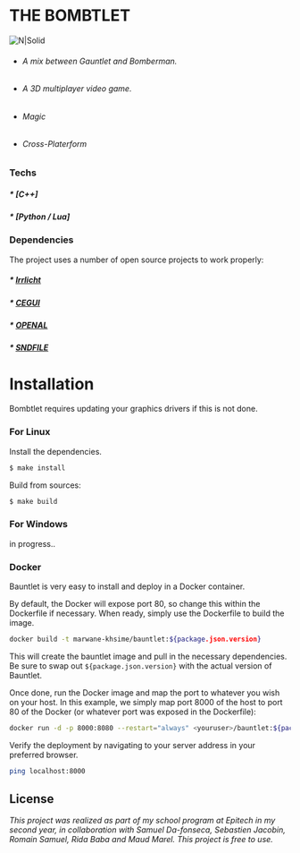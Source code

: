 # THE BOMBTLET
![N|Solid](https://mobilegamegraphics.com/pvpaterno/GIF/wizard_attack.gif)

  - ###### A mix between Gauntlet and Bomberman.
  - ###### A 3D multiplayer video game.
  - ###### Magic
  - ###### Cross-Platerform

### Techs

##### * [C++]
##### * [Python / Lua]

### Dependencies
The project uses a number of open source projects to work properly:
##### * [Irrlicht](http://irrlicht.sourceforge.net/)
##### * [CEGUI](http://cegui.org.uk/)
##### * [OPENAL](https://openal.org/)
##### * [SNDFILE](http://www.mega-nerd.com/libsndfile/)


# Installation

Bombtlet requires updating your graphics drivers if this is not done.

### For Linux
Install the dependencies.
```sh
$ make install
```
Build from sources:
```sh
$ make build
```

### For Windows
in progress..

### Docker
Bauntlet is very easy to install and deploy in a Docker container.

By default, the Docker will expose port 80, so change this within the Dockerfile if necessary. When ready, simply use the Dockerfile to build the image.

```sh
docker build -t marwane-khsime/bauntlet:${package.json.version}
```
This will create the bauntlet image and pull in the necessary dependencies. Be sure to swap out `${package.json.version}` with the actual version of Bauntlet.

Once done, run the Docker image and map the port to whatever you wish on your host. In this example, we simply map port 8000 of the host to port 80 of the Docker (or whatever port was exposed in the Dockerfile):

```sh
docker run -d -p 8000:8080 --restart="always" <youruser>/bauntlet:${package.json.version}
```

Verify the deployment by navigating to your server address in your preferred browser.

```sh
ping localhost:8000
```

License
----



*This project was realized as part of my school program at Epitech in my second year, in collaboration with Samuel Da-fonseca, Sebastien Jacobin, Romain Samuel, Rida Baba and Maud Marel. This project is free to use.*

[//]: # (These are reference links used in the body of this note and get stripped out when the markdown processor does its job. There is no need to format nicely because it shouldn't be seen. Thanks SO - http://stackoverflow.com/questions/4823468/store-comments-in-markdown-syntax)


   [dill]: <https://github.com/joemccann/dillinger>
   [git-repo-url]: <https://github.com/joemccann/dillinger.git>
   [john gruber]: <http://daringfireball.net>
   [df1]: <http://daringfireball.net/projects/markdown/>
   [markdown-it]: <https://github.com/markdown-it/markdown-it>
   [Ace Editor]: <http://ace.ajax.org>
   [node.js]: <http://nodejs.org>
   [Twitter Bootstrap]: <http://twitter.github.com/bootstrap/>
   [jQuery]: <http://jquery.com>
   [@tjholowaychuk]: <http://twitter.com/tjholowaychuk>
   [express]: <http://expressjs.com>
   [AngularJS]: <http://angularjs.org>
   [Gulp]: <http://gulpjs.com>

   [PlDb]: <https://github.com/joemccann/dillinger/tree/master/plugins/dropbox/README.md>
   [PlGh]: <https://github.com/joemccann/dillinger/tree/master/plugins/github/README.md>
   [PlGd]: <https://github.com/joemccann/dillinger/tree/master/plugins/googledrive/README.md>
   [PlOd]: <https://github.com/joemccann/dillinger/tree/master/plugins/onedrive/README.md>
   [PlMe]: <https://github.com/joemccann/dillinger/tree/master/plugins/medium/README.md>
   [PlGa]: <https://github.com/RahulHP/dillinger/blob/master/plugins/googleanalytics/README.md>
